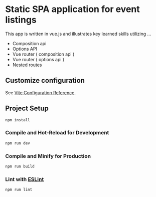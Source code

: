 # Static SPA application for event listings

This app is written in vue.js and illustrates key learned skills utilizing ...
* Composition api
* Options API
* Vue router ( composition api )
* Vue router ( options api )
* Nested routes

## Customize configuration

See [Vite Configuration Reference](https://vite.dev/config/).

## Project Setup

```sh
npm install
```

### Compile and Hot-Reload for Development

```sh
npm run dev
```

### Compile and Minify for Production

```sh
npm run build
```

### Lint with [ESLint](https://eslint.org/)

```sh
npm run lint
```
